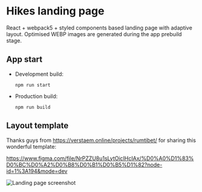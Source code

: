 # Hikes landing page
React + webpack5 + styled components based landing page with adaptive layout. Optimised WEBP images are generated during the app prebuild stage.

## App start
- Development build:
  ```
  npm run start
  ```
- Production build:
  ```
  npm run build
  ```

## Layout template
Thanks guys from https://verstaem.online/projects/rumtibet/ for sharing this wonderful template:

https://www.figma.com/file/NrPZZU8u1sLytOicIHcIAx/%D0%A0%D1%83%D0%BC%D0%A2%D0%B8%D0%B1%D0%B5%D1%82?node-id=1%3A194&mode=dev

<img src="https://imgur.com/SAzvIbB.jpeg" alt="Landing page screenshot"/>
